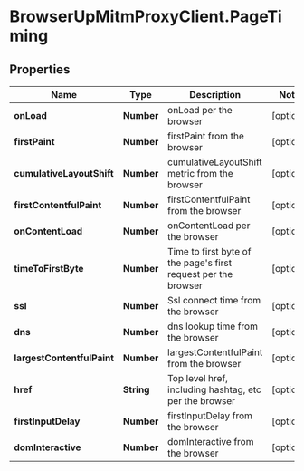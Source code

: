 # BrowserUpMitmProxyClient.PageTiming

## Properties

Name | Type | Description | Notes
------------ | ------------- | ------------- | -------------
**onLoad** | **Number** | onLoad per the browser | [optional] 
**firstPaint** | **Number** | firstPaint from the browser | [optional] 
**cumulativeLayoutShift** | **Number** | cumulativeLayoutShift metric from the browser | [optional] 
**firstContentfulPaint** | **Number** | firstContentfulPaint from the browser | [optional] 
**onContentLoad** | **Number** | onContentLoad per the browser | [optional] 
**timeToFirstByte** | **Number** | Time to first byte of the page&#39;s first request per the browser | [optional] 
**ssl** | **Number** | Ssl connect time from the browser | [optional] 
**dns** | **Number** | dns lookup time from the browser | [optional] 
**largestContentfulPaint** | **Number** | largestContentfulPaint from the browser | [optional] 
**href** | **String** | Top level href, including hashtag, etc per the browser | [optional] 
**firstInputDelay** | **Number** | firstInputDelay from the browser | [optional] 
**domInteractive** | **Number** | domInteractive from the browser | [optional] 


